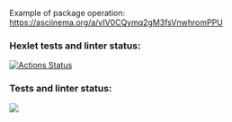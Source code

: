 Example of package operation: 
https://asciinema.org/a/vIV0CQymq2gM3fsVnwhromPPU

### Hexlet tests and linter status:
[![Actions Status](https://github.com/LotBag/java-project-71/actions/workflows/hexlet-check.yml/badge.svg)](https://github.com/LotBag/java-project-71/actions)
### Tests and linter status:

<a href="https://codeclimate.com/github/LotBag/java-project-71/maintainability"><img src="https://api.codeclimate.com/v1/badges/e4984bf7b8174be70b27/maintainability" /></a>
